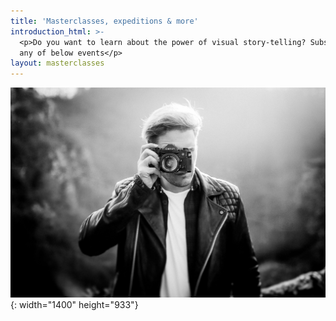 ```yaml
---
title: 'Masterclasses, expeditions & more'
introduction_html: >-
  <p>Do you want to learn about the power of visual story-telling? Subscribe to
  any of below events</p>
layout: masterclasses
---
```


![](/uploads/0h3a6324-copy-1.jpg){: width="1400" height="933"}​​​​​​